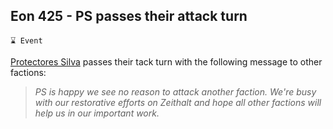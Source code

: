 ## Eon 425 - PS passes their attack turn

`⌛ Event`

[Protectores Silva](../refs/protectores_silva.md) passes their tack turn with the following message to other factions:

> *PS is happy we see no reason to attack another faction. We're busy with our restorative efforts on Zeithalt and hope all other factions will help us in our important work.*
